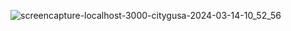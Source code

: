 ![screencapture-localhost-3000-citygusa-2024-03-14-10_52_56](https://github.com/waysterMelo/CityGusa_Tech-Front-End-/assets/57998761/f28c35b2-80b3-4afc-be7d-661c8ae7f7fa)
